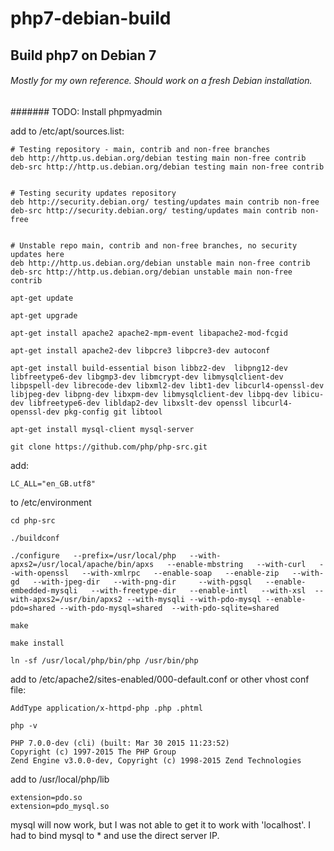 # php7-debian-build
## Build php7 on Debian 7


###### Mostly for my own reference.  Should work on a fresh Debian installation.
####### TODO: Install phpmyadmin

add to /etc/apt/sources.list:
```
# Testing repository - main, contrib and non-free branches
deb http://http.us.debian.org/debian testing main non-free contrib
deb-src http://http.us.debian.org/debian testing main non-free contrib


# Testing security updates repository
deb http://security.debian.org/ testing/updates main contrib non-free
deb-src http://security.debian.org/ testing/updates main contrib non-free


# Unstable repo main, contrib and non-free branches, no security updates here
deb http://http.us.debian.org/debian unstable main non-free contrib
deb-src http://http.us.debian.org/debian unstable main non-free contrib
```

`apt-get update`

`apt-get upgrade`

`apt-get install apache2 apache2-mpm-event libapache2-mod-fcgid`

`apt-get install apache2-dev libpcre3 libpcre3-dev autoconf`

`apt-get install build-essential bison libbz2-dev  libpng12-dev libfreetype6-dev libgmp3-dev libmcrypt-dev libmysqlclient-dev libpspell-dev librecode-dev libxml2-dev libt1-dev libcurl4-openssl-dev libjpeg-dev libpng-dev libxpm-dev libmysqlclient-dev libpq-dev libicu-dev libfreetype6-dev libldap2-dev libxslt-dev openssl libcurl4-openssl-dev pkg-config git libtool`

`apt-get install mysql-client mysql-server`




`git clone https://github.com/php/php-src.git`

add:

`LC_ALL="en_GB.utf8"`

to /etc/environment

`cd php-src`

`./buildconf`


`./configure   --prefix=/usr/local/php   --with-apxs2=/usr/local/apache/bin/apxs   --enable-mbstring   --with-curl   --with-openssl   --with-xmlrpc   --enable-soap   --enable-zip   --with-gd   --with-jpeg-dir   --with-png-dir     --with-pgsql   --enable-embedded-mysqli   --with-freetype-dir   --enable-intl   --with-xsl  --with-apxs2=/usr/bin/apxs2 --with-mysqli --with-pdo-mysql --enable-pdo=shared --with-pdo-mysql=shared  --with-pdo-sqlite=shared `


`make`

`make install`

`ln -sf /usr/local/php/bin/php /usr/bin/php`

add to /etc/apache2/sites-enabled/000-default.conf or other vhost conf file:

`AddType application/x-httpd-php .php .phtml`

`php -v`

```
PHP 7.0.0-dev (cli) (built: Mar 30 2015 11:23:52)
Copyright (c) 1997-2015 The PHP Group
Zend Engine v3.0.0-dev, Copyright (c) 1998-2015 Zend Technologies
```

add to /usr/local/php/lib
``` 
extension=pdo.so
extension=pdo_mysql.so
```

mysql will now work, but I was not able to get it to work with 'localhost'.  I had to bind mysql to * and use the direct server IP.
